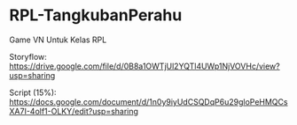 # RPL-TangkubanPerahu
Game VN Untuk Kelas RPL

Storyflow:
https://drive.google.com/file/d/0B8a1OWTjUl2YQTl4UWp1NjVOVHc/view?usp=sharing

Script (15%):
https://docs.google.com/document/d/1n0y9iyUdCSQDqP6u29gloPeHMQCsXA7I-4olf1-OLKY/edit?usp=sharing
